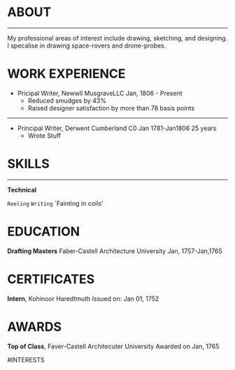 # ABOUT
---

My professional areas of interest include drawing, sketching, and designing. I specalise in drawing space-rovers and drone-probes. 

# WORK EXPERIENCE

- Pricipal Writer, Newwll MusgraveLLC
Jan, 1806 - Present
    - Reduced smudges by 43%
    - Raised designer satisfaction by more than 78 basis points
    
---

- Principal Writer, Derwent Cumberland C0
Jan 1781-Jan1806 25 years
    - Wrote Stuff
 
# SKILLS

---
**Technical**

`Reeling` `Writing` `Fainting in coils'

# EDUCATION

**Drafting Masters** Faber-Castell Architecture University
Jan, 1757-Jan,1765

# CERTIFICATES
    
**Intern**, Kohinoor Haredtmuth
Issued on: Jan 01, 1752

# AWARDS
**Top of Class**, Faver-Castell Architecuter University
Awarded on Jan, 1765

#INTERESTS
